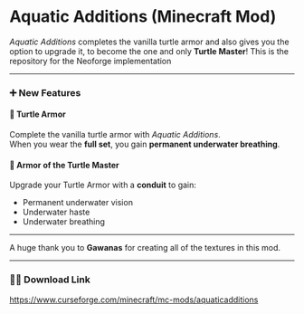 # Aquatic Additions (Minecraft Mod)

*Aquatic Additions* completes the vanilla turtle armor and also gives you the option to upgrade it, to become the one and only **Turtle Master**! This is the repository for the Neoforge implementation

---

### ➕ New Features

#### 🐢 Turtle Armor
Complete the vanilla turtle armor with *Aquatic Additions*.  
When you wear the **full set**, you gain **permanent underwater breathing**.

#### 👑 Armor of the Turtle Master
Upgrade your Turtle Armor with a **conduit** to gain:
- Permanent underwater vision
- Underwater haste
- Underwater breathing
---

A huge thank you to **Gawanas** for creating all of the textures in this mod.

---

### ⛓️‍💥 Download Link
https://www.curseforge.com/minecraft/mc-mods/aquaticadditions
